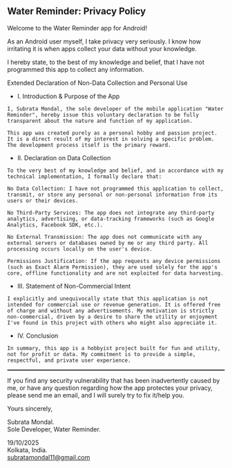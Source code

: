 ## Water Reminder: Privacy Policy

Welcome to the Water Reminder app for Android!

As an Android user myself, I take privacy very seriously.
I know how irritating it is when apps collect your data without your knowledge.

I hereby state, to the best of my knowledge and belief, that I have not programmed this app to collect any information.

Extended Declaration of Non-Data Collection and Personal Use

- I. Introduction & Purpose of the App

```console
I, Subrata Mondal, the sole developer of the mobile application "Water Reminder", hereby issue this voluntary declaration to be fully transparent about the nature and function of my application.

This app was created purely as a personal hobby and passion project. It is a direct result of my interest in solving a specific problem. The development process itself is the primary reward.
```

- II. Declaration on Data Collection

```console
To the very best of my knowledge and belief, and in accordance with my technical implementation, I formally declare that:

No Data Collection: I have not programmed this application to collect, transmit, or store any personal or non-personal information from its users or their devices.

No Third-Party Services: The app does not integrate any third-party analytics, advertising, or data-tracking frameworks (such as Google Analytics, Facebook SDK, etc.).

No External Transmission: The app does not communicate with any external servers or databases owned by me or any third party. All processing occurs locally on the user's device.

Permissions Justification: If the app requests any device permissions (such as Exact Alarm Permission), they are used solely for the app's core, offline functionality and are not exploited for data harvesting.
```

- III. Statement of Non-Commercial Intent

```console
I explicitly and unequivocally state that this application is not intended for commercial use or revenue generation. It is offered free of charge and without any advertisements. My motivation is strictly non-commercial, driven by a desire to share the utility or enjoyment I've found in this project with others who might also appreciate it.
```

- IV. Conclusion

```console
In summary, this app is a hobbyist project built for fun and utility, not for profit or data. My commitment is to provide a simple, respectful, and private user experience.
```

 <hr style="border:1px solid gray">

If you find any security vulnerability that has been inadvertently caused by me, or have any question regarding how the app protectes your privacy, please send me an email, and I will surely try to fix it/help you.

Yours sincerely,

Subrata Mondal.  
Sole Developer, Water Reminder.

19/10/2025  
Kolkata, India.  
subratamondal11@gmail.com

